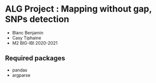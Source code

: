 # ALG Project : Mapping without gap, SNPs detection
* Blanc Benjamin
* Casy Tiphaine
* M2 BIG-IBI 2020-2021

## Required packages
* pandas
* argparse

